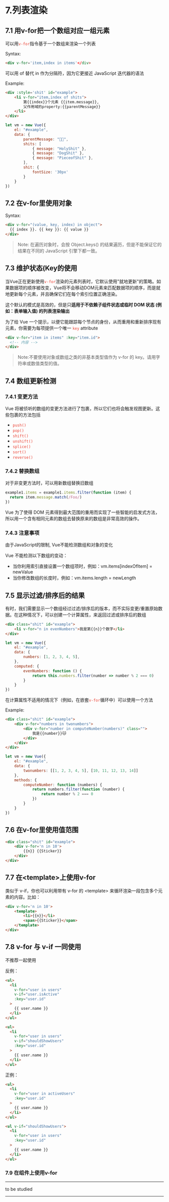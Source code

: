 # 7.列表渲染

## 7.1 用v-for把一个数组对应一组元素

可以用<code style="color:#ea4335">v-for</code>指令基于一个数组来渲染一个列表

Syntax:

```html
<div v-for='item,index in items'</div>
```

可以用 of 替代 in 作为分隔符，因为它更接近 JavaScript 迭代器的语法

Example:

```html
<div :style='shit' id="example">
    <li v-for="item,index of shits">
        第{{index}}个元素 {{item.message}},
        父作用域的property:{{parentMessage}}
    </li>
</div>
```

```js
let vm = new Vue({
    el: "#example",
    data: {
        parentMessage: "🐱‍🏍",
        shits: [
            { message: "HolyShit" },
            { message: "DogShit" },
            { message: "PieceofShit" },
        ],
        shit: {
            fontSize: '30px'
        }
    }
})
```

## 7.2 在v-for里使用对象

Syntax:

```html
<div v-for="(value, key, index) in object">
  {{ index }}. {{ key }}: {{ value }}
</div>
```

>Note: 在遍历对象时，会按 Object.keys() 的结果遍历，但是不能保证它的结果在不同的 JavaScript 引擎下都一致。

## 7.3 维护状态(Key的使用

当Vue正在更新使用<code style="color:#ea4335">v-for</code>渲染的元素列表时，它默认使用"就地更新"的策略。如果数据项的顺序被改变，Vue将不会移动DOM元素来匹配数据项的顺序，而是就地更新每个元素，并且确保它们在每个索引位置正确渲染。

这个默认的模式是高效的，但是只**适用于不依赖子组件状态或临时 DOM 状态 (例如：表单输入值) 的列表渲染输出**

为了给 Vue 一个提示，以便它能跟踪每个节点的身份，从而重用和重新排序现有元素，你需要为每项提供一个唯一 <code style="color:#ea4335">key</code> attribute

```html
<div v-for="item in items" :key="item.id">
  <!-- 内容 -->
</div>
```

>Note:不要使用对象或数组之类的非基本类型值作为 v-for 的 key。请用字符串或数值类型的值。

## 7.4 数组更新检测

### 7.4.1 变更方法

Vue 将被侦听的数组的变更方法进行了包裹，所以它们也将会触发视图更新。这些包裹的方法包括

- <code style="color:#ea4335">push()</code>
- <code style="color:#ea4335">pop()</code>
- <code style="color:#ea4335">shift()</code>
- <code style="color:#ea4335">unshift()</code>
- <code style="color:#ea4335">splice()</code>
- <code style="color:#ea4335">sort()</code>
- <code style="color:#ea4335">reverse()</code>

### 7.4.2 替换数组

对于非变更方法时，可以用新数组替换旧数组

```js
example1.items = example1.items.filter(function (item) {
  return item.message.match(/Foo/)
})
```

Vue 为了使得 DOM 元素得到最大范围的重用而实现了一些智能的启发式方法，所以用一个含有相同元素的数组去替换原来的数组是非常高效的操作。

### 7.4.3 注意事项

由于JavaScript的限制, Vue不能检测数组和对象的变化

Vue 不能检测以下数组的变动：

- 当你利用索引直接设置一个数组项时，例如：vm.items[indexOfItem] = newValue
- 当你修改数组的长度时，例如：vm.items.length = newLength

## 7.5 显示过滤/排序后的结果

有时，我们需要显示一个数组经过过滤/排序后的版本，而不实际变更/重置原始数据。在这种情况下，可以创建一个计算属性，来返回过滤或排序后的数组

```html
<div class="shit" id="example">
    <li v-for="n in evenNumbers">我是第{{n}}个数字</li>
</div>
```

```js
let vm = new Vue({
    el: "#example",
    data: {
        numbers: [1, 2, 3, 4, 5],
    },
    computed: {
        evenNumbers: function () {
            return this.numbers.filter(number => number % 2 === 0)
        }
    }
})
```

在计算属性不适用的情况下（例如，在嵌套<code style="color:#ea4335">v-for</code>循环中）可以使用一个方法

Example:

```html
<div class="shit" id="example">
    <div v-for="numbers in twonumbers">
        <div v-for="number in computeNumber(numbers)" class="">
            我是{{number}}🐱
        </div>
    </div>
</div>
```

```js
let vm = new Vue({
    el: "#example",
    data: {
        twonumbers: [[1, 2, 3, 4, 5], [10, 11, 12, 13, 14]]
    },
    methods: {
        computeNumber: function (numbers) {
            return numbers.filter(function (number) {
                return number % 2 === 0
            })
        }
    }
})
```

## 7.6 在v-for里使用值范围

```html
<div class="shit" id="example">
    <div v-for='n in 10'>
        {{n}} {{Sticker}}
    </div>
</div>
```

## 7.7 在\<template>上使用v-for

类似于 v-if，你也可以利用带有 v-for 的 \<template> 来循环渲染一段包含多个元素的内容。比如：

```html
<div v-for='n in 10'>
    <template>
        <li>{{n}}</li>
        <span>{{Sticker}}</span>
    </template>
</div>
```

## 7.8 v-for 与 v-if 一同使用

不推荐一起使用

反例：

```html
<ul>
  <li
    v-for="user in users"
    v-if="user.isActive"
    :key="user.id"
  >
    {{ user.name }}
  </li>
</ul>

<ul>
  <li
    v-for="user in users"
    v-if="shouldShowUsers"
    :key="user.id"
  >
    {{ user.name }}
  </li>
</ul>
```

正例：

```html
<ul>
  <li
    v-for="user in activeUsers"
    :key="user.id"
  >
    {{ user.name }}
  </li>
</ul>

<ul v-if="shouldShowUsers">
  <li
    v-for="user in users"
    :key="user.id"
  >
    {{ user.name }}
  </li>
</ul>
```

### 7.9 在组件上使用v-for

---
to be studied

---
